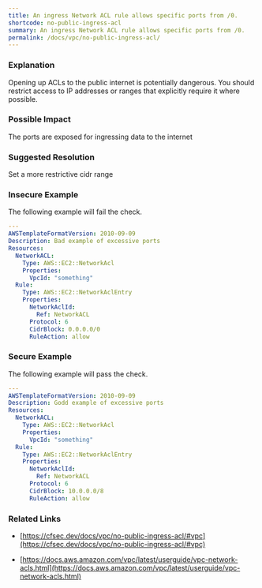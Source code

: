 ```yaml
---
title: An ingress Network ACL rule allows specific ports from /0.
shortcode: no-public-ingress-acl
summary: An ingress Network ACL rule allows specific ports from /0. 
permalink: /docs/vpc/no-public-ingress-acl/
---
```


### Explanation

Opening up ACLs to the public internet is potentially dangerous. You should restrict access to IP addresses or ranges that explicitly require it where possible.

### Possible Impact
The ports are exposed for ingressing data to the internet

### Suggested Resolution
Set a more restrictive cidr range


### Insecure Example

The following example will fail the  check.

```yaml
---
AWSTemplateFormatVersion: 2010-09-09
Description: Bad example of excessive ports
Resources:
  NetworkACL:
    Type: AWS::EC2::NetworkAcl
    Properties:
      VpcId: "something"
  Rule:
    Type: AWS::EC2::NetworkAclEntry
    Properties:
      NetworkAclId:
        Ref: NetworkACL
      Protocol: 6
      CidrBlock: 0.0.0.0/0
      RuleAction: allow

```



### Secure Example

The following example will pass the  check.

```yaml
---
AWSTemplateFormatVersion: 2010-09-09
Description: Godd example of excessive ports
Resources: 
  NetworkACL:
    Type: AWS::EC2::NetworkAcl
    Properties:
      VpcId: "something"
  Rule:
    Type: AWS::EC2::NetworkAclEntry
    Properties:
      NetworkAclId:
        Ref: NetworkACL
      Protocol: 6
      CidrBlock: 10.0.0.0/8
      RuleAction: allow

```




### Related Links


- [https://cfsec.dev/docs/vpc/no-public-ingress-acl/#vpc](https://cfsec.dev/docs/vpc/no-public-ingress-acl/#vpc)

- [https://docs.aws.amazon.com/vpc/latest/userguide/vpc-network-acls.html](https://docs.aws.amazon.com/vpc/latest/userguide/vpc-network-acls.html)


